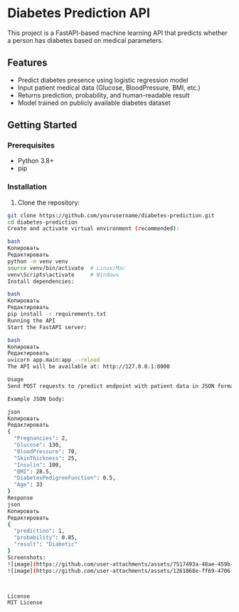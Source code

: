 # Diabetes Prediction API

This project is a FastAPI-based machine learning API that predicts whether a person has diabetes based on medical parameters.

## Features

- Predict diabetes presence using logistic regression model
- Input patient medical data (Glucose, BloodPressure, BMI, etc.)
- Returns prediction, probability, and human-readable result
- Model trained on publicly available diabetes dataset

## Getting Started

### Prerequisites

- Python 3.8+
- pip

### Installation

1. Clone the repository:

```bash
git clone https://github.com/yourusername/diabetes-prediction.git
cd diabetes-prediction
Create and activate virtual environment (recommended):

bash
Копировать
Редактировать
python -m venv venv
source venv/bin/activate  # Linux/Mac
venv\Scripts\activate     # Windows
Install dependencies:

bash
Копировать
Редактировать
pip install -r requirements.txt
Running the API
Start the FastAPI server:

bash
Копировать
Редактировать
uvicorn app.main:app --reload
The API will be available at: http://127.0.0.1:8000

Usage
Send POST requests to /predict endpoint with patient data in JSON format:

Example JSON body:

json
Копировать
Редактировать
{
  "Pregnancies": 2,
  "Glucose": 130,
  "BloodPressure": 70,
  "SkinThickness": 25,
  "Insulin": 100,
  "BMI": 28.5,
  "DiabetesPedigreeFunction": 0.5,
  "Age": 33
}
Response
json
Копировать
Редактировать
{
  "prediction": 1,
  "probability": 0.85,
  "result": "Diabetic"
}
Screenshots:
![image](https://github.com/user-attachments/assets/7517493a-48ae-459b-bec7-d62732da783e)
![image](https://github.com/user-attachments/assets/1261868e-ff69-4706-b2fe-6bc1b90aa767)



License
MIT License
